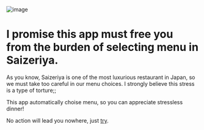 ![image](https://github.com/Haur514/SaizeRoulette/assets/82633228/f2e80ca8-0310-47a1-b803-b0618dbf6544)

# I promise this app must free you from the burden of selecting menu in Saizeriya.

As you know, Saizeriya is one of the most luxurious restaurant in Japan,
so we must take too careful in our menu choices.
I strongly believe this stress is a type of torture;;

This app automatically choise menu, so you can appreciate stressless dinner!

No action will lead you nowhere, just [try](https://haur514.github.io/SaizeRoulette/).
